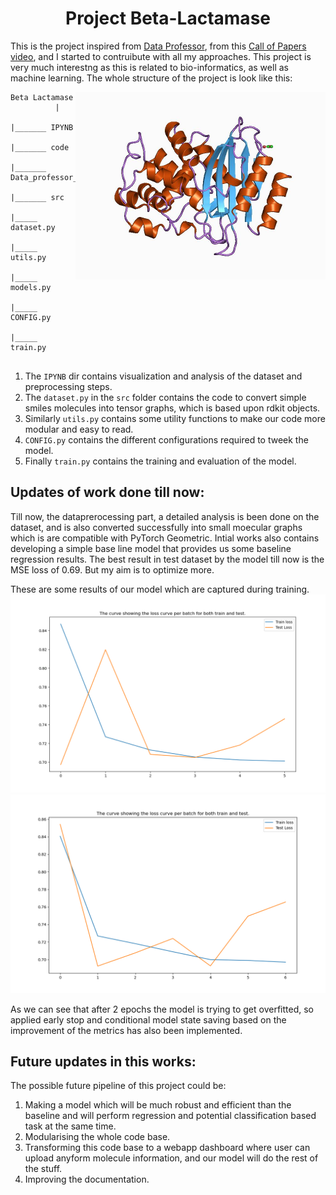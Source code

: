 <center> <h1>Project Beta-Lactamase</h1> </center>

This is the project inspired from [Data Professor](https://www.youtube.com/channel/UCV8e2g4IWQqK71bbzGDEI4Q), from this [Call of Papers video](https://www.youtube.com/watch?v=_GtEgiWWyK4), and I started to contruibute with all my approaches. This project is very much interestng as this is related to bio-informatics, as well as machine learning. The whole structure of the project is look like this:


<img src= 
"Data/images/logo.jpg" 
         alt="Food and Computer Image" 
         align="right"
         width="400" height="300"> 

```
Beta Lactamase 
          |
          |_______ IPYNB
          |_______ code
          |_______ Data_professor_Dir
          |_______ src
                  |_____ dataset.py
                  |_____ utils.py
                  |_____ models.py
                  |_____ CONFIG.py
                  |_____ train.py
      
```
1. The `IPYNB` dir contains visualization and analysis of the dataset and preprocessing steps.
2. The `dataset.py` in the `src` folder contains the code to convert simple smiles molecules into tensor graphs, which is based upon rdkit objects.
3. Similarly `utils.py` contains some utility functions to make our code more modular and easy to read.
4. `CONFIG.py` contains the different configurations required to tweek the model. 
5. Finally `train.py` contains the training and evaluation of the model.

## Updates of work done till now:
Till now, the dataprerocessing part, a detailed analysis is been done on the dataset, and is also converted successfully into small moecular graphs which is are compatible with PyTorch Geometric. Intial works also contains developing a simple base line model that provides us some baseline regression results. The best result in test dataset by the model till now is the MSE loss of 0.69. But my aim is to optimize more. 

These are some results of our model which are captured during training. 
![alt-text-1](Data/images/losscurve1.png "title-1") ![alt-text-2](Data/images/losscurve2.png "title-2")

As we can see that after 2 epochs the model is trying to get overfitted, so applied early stop and conditional model state saving based on the improvement of the metrics has also been implemented.

## Future updates in this works:
The possible future pipeline of this project could be:
1. Making a model which will be much robust and efficient than the baseline and will perform regression and potential classification based task at the same time.
2. Modularising the whole code base.
3. Transforming this code base to a webapp dashboard where user can upload anyform molecule information, and our model will do the rest of the stuff.
4. Improving the documentation.

